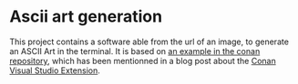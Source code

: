 # Ascii art generation

This project contains a software able from the url of an image, to generate an ASCII Art in the terminal.
It is based on [an example in the conan repository](https://github.com/conan-io/examples2/tree/main/examples/libraries/libcurl/ascii_art_color), which has been mentionned in a blog post about the [Conan Visual Studio Extension](https://blog.conan.io/2024/03/21/Introducing-new-conan-visual-studio-extension.html).